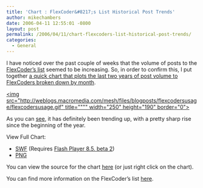 ```yaml
---
title: 'Chart : FlexCoder&#8217;s List Historical Post Trends'
author: mikechambers
date: 2006-04-11 12:55:01 -0800
layout: post
permalink: /2006/04/11/chart-flexcoders-list-historical-post-trends/
categories:
  - General
---
```



I have noticed over the past couple of weeks that the volume of posts to the [FlexCoder&#8217;s list][1] seemed to be increasing. So, in order to confirm this, I put together [a quick chart that plots the last two years of post volume to FlexCoders broken down by month][2].

[<img src="http://weblogs.macromedia.com/mesh/files/blogposts/flexcodersusage/flexcodersusage.gif" title="""" width="250" height="190" border="0">][2]  
<!--more-->

  
As you can [see][2], it has definitely been trending up, with a pretty sharp rise since the beginning of the year.

View Full Chart:

*   [SWF][2] (Requires [Flash Player 8.5. beta 2][3])
*   [PNG][4]

You can view the source for the chart [here][5] (or just right click on the chart).

You can find more information on the FlexCoder&#8217;s list [here][1].

 [1]: http://groups.yahoo.com/group/flexcoders/
 [2]: http://weblogs.macromedia.com/mesh/files/blogposts/flexcodersusage/
 [3]: http://www.macromedia.com/go/labs_flex2_downloads
 [4]: http://weblogs.macromedia.com/mesh/files/blogposts/flexcodersusage/flexcodersusage_lrg.png
 [5]: http://weblogs.macromedia.com/mesh/files/blogposts/flexcodersusage/srcview/index.html